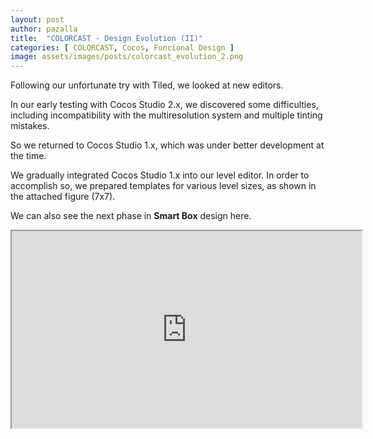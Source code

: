 ```yaml
---
layout: post
author: pazalla
title:  "COLORCAST - Design Evolution (II)"
categories: [ COLORCAST, Cocos, Funcional Design ]
image: assets/images/posts/colorcast_evolution_2.png
---
```

Following our unfortunate try with Tiled, we looked at new editors.

In our early testing with Cocos Studio 2.x, we discovered some difficulties, including incompatibility with the multiresolution system and multiple tinting mistakes.

So we returned to Cocos Studio 1.x, which was under better development at the time.

We gradually integrated Cocos Studio 1.x into our level editor. In order to accomplish so, we prepared templates for various level sizes, as shown in the attached figure (7x7).

We can also see the next phase in **Smart Box** design here.

<p>
<div class="youtube-container">
<iframe width="560" height="315"
        src="https://www.youtube.com/embed/dIU2Jgp4O8g"
        allow="accelerometer; autoplay; clipboard-write; encrypted-media; gyroscope; picture-in-picture; web-share"
        allowfullscreen>
</iframe>
</div>
</p>